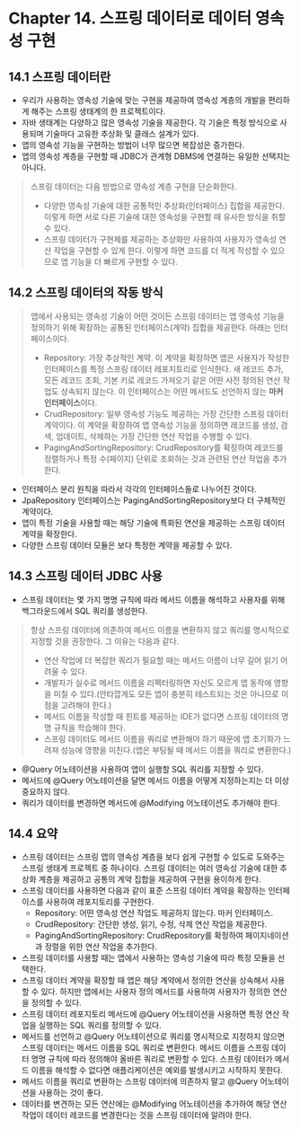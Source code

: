 # Chapter 14. 스프링 데이터로 데이터 영속성 구현

## 14.1 스프링 데이터란

- 우리가 사용하는 영속성 기술에 맞는 구현을 제공하여 영속성 계층의 개발을 편리하게 해주는 스프링 생태계의 한 프로젝트이다.
- 자바 생태계는 다양하고 많은 영속성 기술을 제공한다. 각 기술은 특정 방식으로 사용되며 기술마다 고유한 추상화 및 클래스 설계가 있다.
- 앱의 영속성 기능을 구현하는 방법이 너무 많으면 복잡성은 증가한다.
- 앱의 영속성 계층을 구현할 때 JDBC가 관계형 DBMS에 연결하는 유일한 선택지는 아니다.

> 스프링 데이터는 다음 방법으로 영속성 계층 구현을 단순화한다.
> - 다양한 영속성 기술에 대한 공통적인 추상화(인터페이스) 집합을 제공한다. 이렇게 하면 서로 다른 기술에 대한 영속성을 구현할 때 유사한 방식을 취할 수 있다.
> - 스프링 데이터가 구현체를 제공하는 추상화만 사용하여 사용자가 영속성 연산 작업을 구현할 수 있게 한다. 이렇게 하면 코드를 더 적게 작성할 수 있으므로 앱 기능을 더 빠르게 구현할 수 있다.

## 14.2 스프링 데이터의 작동 방식

> 앱에서 사용되는 영속성 기술이 어떤 것이든 스프링 데이터는 앱 영속성 기능을 정의하기 위해 확장하는 공통된 인터페이스(계약) 집합을 제공한다.
> 아래는 인터페이스이다.
> - Repository: 가장 추상적인 계약. 이 계약을 확장하면 앱은 사용자가 작성한 인터페이스를 특정 스프링 데이터 레포지토리로 인식한다. 새 레코드 추가, 모든 레코드 조회, 기본 키로 레코드 가져오기 같은 어떤 사전 정의된 연산 작업도 상속되지 않는다. 이 인터페이스는 어떤 메서드도 선언하지 않는 **마커 인터페이스**이다.
> - CrudRepository: 일부 영속성 기능도 제공하는 가장 간단한 스프링 데이터 계약이다. 이 계약을 확장하여 앱 영속성 기능을 정의하면 레코드를 생성, 검색, 업데이트, 삭제하는 가장 간단한 연산 작업을 수행할 수 있다.
> - PagingAndSortingRepository: CrudRepository를 확장하여 레코드를 정렬하거나 특정 수(페이지) 단위로 조회하는 것과 관련된 연산 작업을 추가한다.

- 인터페이스 분리 원칙을 따라서 각각의 인터페이스들로 나누어진 것이다.
- JpaRepository 인터페이스는 PagingAndSortingRepository보다 더 구체적인 계약이다.
- 앱이 특정 기술을 사용할 때는 해당 기술에 특화된 연산을 제공하는 스프링 데이터 계약을 확장한다.
- 다양한 스프링 데이터 모듈은 보다 특정한 계약을 제공할 수 있다.

## 14.3 스프링 데이터 JDBC 사용

- 스프링 데이터는 몇 가지 명명 규칙에 따라 메서드 이름을 해석하고 사용자를 위해 백그라운드에서 SQL 쿼리를 생성한다.

> 항상 스프링 데이터에 의존하여 메서드 이름을 변환하지 않고 쿼리를 명시적으로 지정할 것을 권장한다.
> 그 이유는 다음과 같다.
> - 연산 작업에 더 복잡한 쿼리가 필요할 때는 메서드 이름이 너무 길어 읽기 어려울 수 있다.
> - 개발자가 실수로 메서드 이름을 리펙터링하면 자신도 모르게 앱 동작에 영향을 미칠 수 있다.(안타깝게도 모든 앱이 충분히 테스트되는 것은 아니므로 이 점을 고려해야 한다.)
> - 메서드 이름을 작성할 때 힌트를 제공하는 IDE가 없다면 스프링 데이터의 명명 규칙을 학습해야 한다.
> - 스프링 데이터도 메서드 이름을 쿼리로 변환해야 하기 때문에 앱 초기화가 느려져 성능에 영향을 미친다.(앱은 부팅될 때 메서드 이름을 쿼리로 변환한다.)

- @Query 어노테이션을 사용하여 앱이 실행할 SQL 쿼리를 지정할 수 있다.
- 메서드에 @Query 어노테이션을 달면 메서드 이름을 어떻게 지정하는지는 더 이상 중요하지 않다.
- 쿼리가 데이터를 변경하면 메서드에 @Modifying 어노테이션도 추가해야 한다.

## 14.4 요약

- 스프링 데이터는 스프링 앱의 영속성 계층을 보다 쉽게 구현할 수 있도로 도와주는 스프링 생태계 프로젝트 중 하나이다. 스프링 데이터는 여러 영속성 기술에 대한 추상화 계층을 제공하고 공통의 계약 집합을 제공하여 구현을 용이하게 한다.
- 스프링 데이터를 사용하면 다음과 같이 표준 스프링 데이터 계약을 확장하는 인터페이스를 사용하여 레포지토리를 구현한다.
  - Repository: 어떤 영속성 연산 작업도 제공하지 않는다. 마커 인터페이스.
  - CrudRepository: 간단한 생성, 읽기, 수정, 삭제 연산 작업을 제공한다.
  - PagingAndSortingRepository: CrudRepository를 확정하여 페이지네이션과 정렬을 위한 연산 작업을 추가한다.
- 스프링 데이터를 사용할 때는 앱에서 사용하는 영속성 기술에 따라 특정 모듈을 선택한다.
- 스프링 데이터 계약을 확장할 때 앱은 해당 계약에서 정의한 연산을 상속해서 사용할 수 있다. 하지만 앱에서는 사용자 정의 메서드를 사용하여 사용자가 정의한 연산을 정의할 수 있다.
- 스프링 데이터 레포지토리 메서드에 @Query 어노테이션을 사용하면 특정 연산 작업을 실행하는 SQL 쿼리를 정의할 수 있다.
- 메서드를 선언하고 @Query 어노테이션으로 쿼리를 명시적으로 지정하지 않으면 스프링 데이터는 메서드 이름을 SQL 쿼리로 변환한다. 메서드 이름을 스프링 데이터 명명 규칙에 따라 정의해야 올바른 쿼리로 변환할 수 있다. 스프링 데이터가 메서드 이름을 해석할 수 없다면 애플리케이션은 예외를 발생시키고 시작하지 못한다.
- 메서드 이름을 쿼리로 변환하는 스프링 데이터에 의존하지 말고 @Query 어노테이션을 사용하는 것이 좋다.
- 데이터를 변견하는 모든 연산에는 @Modifying 어노테이션을 추가하여 해당 연산 작업이 데이터 레코드를 변경한다는 것을 스프링 데이터에 알려야 한다.
